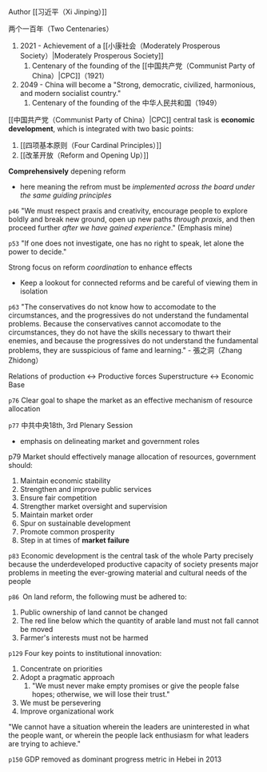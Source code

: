 Author [[习近平（Xi Jinping）]]

两个一百年（Two Centenaries）
1. 2021 - Achievement of a [[小康社会（Moderately Prosperous Society）|Moderately Prosperous Society]]
	1. Centenary of the founding of the [[中国共产党（Communist Party of China）|CPC]]（1921）
2. 2049 - China will become a "Strong, democratic, civilized, harmonious, and modern socialist country."
	1. Centenary of the founding of the 中华人民共和国（1949）

[[中国共产党（Communist Party of China）|CPC]] central task is **economic development**, which is integrated with two basic points:
1. [[四项基本原则（Four Cardinal Principles）]]
2. [[改革开放（Reform and Opening Up）]]

**Comprehensively** depening reform
- here meaning the refrom must be *implemented across the board under the same guiding principles*

`p46` "We must respect praxis and creativity, encourage people to explore boldly and break new ground, open up new paths *through praxis*, and then proceed further *after we have gained experience*." (Emphasis mine)

`p53` "If one does not investigate, one has no right to speak, let alone the power to decide."

Strong focus on reform *coordination* to enhance effects
- Keep a lookout for connected reforms and be careful of viewing them in isolation

`p63` "The conservatives do not know how to accomodate to the circumstances, and the progressives do not understand the fundamental problems. Because the conservatives cannot accomodate to the circumstances, they do not have the skills necessary to thwart their enemies, and because the progressives do not understand the fundamental problems, they are susspicious of fame and learning." - 張之洞（Zhang Zhidong）

Relations of production <-> Productive forces
Superstructure <-> Economic Base

`p76` Clear goal to shape the market as an effective mechanism of resource allocation

`p77` 中共中央18th, 3rd Plenary Session
- emphasis on delineating market and government roles

p79 Market should effectively manage allocation of resources, government should:
1. Maintain economic stability
2. Strengthen and improve public services
3. Ensure fair competition
4. Strengther market oversight and supervision
5. Maintain market order
6. Spur on sustainable development
7. Promote common prosperity
8. Step in at times of **market failure**

`p83` Economic development is the central task of the whole Party precisely because the underdeveloped productive capacity of society presents major problems in meeting the ever-growing material and cultural needs of the people

`p86 `On land reform, the following must be adhered to:
1. Public ownership of land cannot be changed
2. The red line below which the quantity of arable land must not fall cannot be moved
3. Farmer's interests must not be harmed

`p129` Four key points to institutional innovation:
1. Concentrate on priorities
2. Adopt a pragmatic approach
	1. "We must never make empty promises or give the people false hopes; otherwise, we will lose their trust."
3. We must be persevering
4. Improve organizational work

"We cannot have a situation wherein the leaders are uninterested in what the people want, or wherein the people lack enthusiasm for what leaders are trying to achieve."

`p150` GDP removed as dominant progress metric in Hebei in 2013

